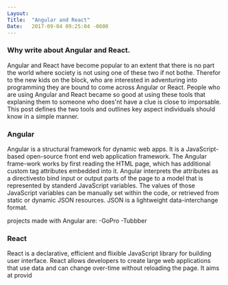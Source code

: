 ```yaml
---
Layout:	
Title:	"Angular and React"
Date:	2017-09-04 09:25:04 -0600
---
```


### Why write about Angular and React.
Angular and React have become popular to an extent that there is no part the world where society is not using one of these two if not bothe.
Therefor to the new kids on the block, who are interested in adventuring into programming they are bound to come across Angular or React.
People who are using Angular and React became so good at using these tools that explaning them to someone who does'nt have a clue is close to imporsable.
This post defines the two tools and outlines key aspect individuals should know in a simple manner.

### Angular
Angular is a structural framework for dynamic web apps.
It is a JavaScript-based open-source front end web application framework.
The Angular frame-work works by first reading the HTML page, which has additional custom tag attributes embedded into it.
Angular interprets the attributes as a directivesto bind input or output parts of the page to a model that is represented by standerd JavaScript variables.
The values of those JavaScript variables can be manually set within the code, or retrieved from static or dynamic JSON resources.
JSON is a lightweight data-interchange format.

projects made with Angular are:
-GoPro
-Tubbber

### React
React is a declarative, efficient and flixible JavaScript library for building user interface.
React allows developers to create large web applications that use data and can change over-time without reloading the page.
It aims at provid